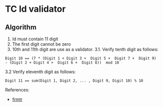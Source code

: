 # TC Id validator

## Algorithm

1. Id must contain 11 digit
2. The first digit cannot be zero
3. 10th and 11th digit are use as a validator.
3.1. Verify tenth digit as follows:
```
Digit 10 == (7 * (Digit 1 + Digit 3 +  Digit 5 +  Digit 7 +  Digit 9) - (Digit 2 + Digit 4 +  Digit 6 +  Digit 8))  mod 10
```
3.2 Verify eleventh digit as follows:
```
Digit 11 == sum(Digit 1, Digit 2, ... , Digit 9, Digit 10) % 10
```

References: 
- [frmtr](https://www.frmtr.com/garip-olaylar/4181793-tc-kimlik-nolar-neden-hep-cift-rakam-ile-biter.html)